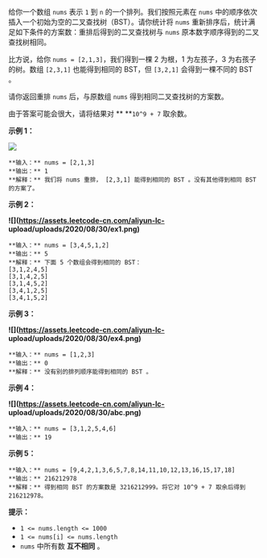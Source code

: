 给你一个数组 `nums` 表示 `1` 到 `n` 的一个排列。我们按照元素在 `nums`
中的顺序依次插入一个初始为空的二叉查找树（BST）。请你统计将 `nums` 重新排序后，统计满足如下条件的方案数：重排后得到的二叉查找树与 `nums`
原本数字顺序得到的二叉查找树相同。

比方说，给你 `nums = [2,1,3]`，我们得到一棵 2 为根，1 为左孩子，3 为右孩子的树。数组 `[2,3,1]` 也能得到相同的 BST，但
`[3,2,1]` 会得到一棵不同的 BST 。

请你返回重排 `nums` 后，与原数组 `nums` 得到相同二叉查找树的方案数。

由于答案可能会很大，请将结果对 ** **`10^9 + 7` 取余数。



**示例 1：**

![](https://assets.leetcode-cn.com/aliyun-lc-upload/uploads/2020/08/30/bb.png)

    
    
    **输入：** nums = [2,1,3]
    **输出：** 1
    **解释：** 我们将 nums 重排， [2,3,1] 能得到相同的 BST 。没有其他得到相同 BST 的方案了。
    

**示例 2：**

**![](https://assets.leetcode-cn.com/aliyun-lc-
upload/uploads/2020/08/30/ex1.png)**

    
    
    **输入：** nums = [3,4,5,1,2]
    **输出：** 5
    **解释：** 下面 5 个数组会得到相同的 BST：
    [3,1,2,4,5]
    [3,1,4,2,5]
    [3,1,4,5,2]
    [3,4,1,2,5]
    [3,4,1,5,2]
    

**示例 3：**

**![](https://assets.leetcode-cn.com/aliyun-lc-
upload/uploads/2020/08/30/ex4.png)**

    
    
    **输入：** nums = [1,2,3]
    **输出：** 0
    **解释：** 没有别的排列顺序能得到相同的 BST 。
    

**示例 4：**

**![](https://assets.leetcode-cn.com/aliyun-lc-
upload/uploads/2020/08/30/abc.png)**

    
    
    **输入：** nums = [3,1,2,5,4,6]
    **输出：** 19
    

**示例   5：**

    
    
    **输入：** nums = [9,4,2,1,3,6,5,7,8,14,11,10,12,13,16,15,17,18]
    **输出：** 216212978
    **解释：** 得到相同 BST 的方案数是 3216212999。将它对 10^9 + 7 取余后得到 216212978。
    



**提示：**

  * `1 <= nums.length <= 1000`
  * `1 <= nums[i] <= nums.length`
  * `nums` 中所有数 **互不相同**  。

